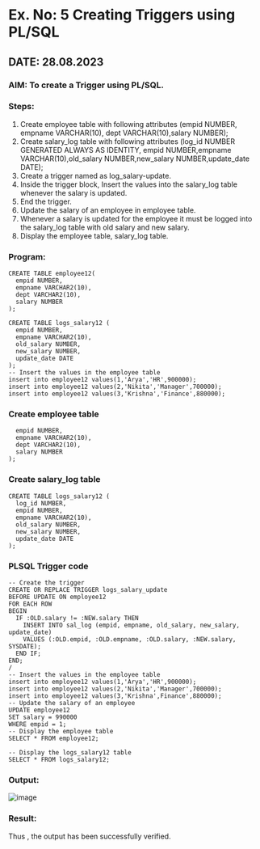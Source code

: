 # Ex. No: 5 Creating Triggers using PL/SQL

## DATE: 28.08.2023

### AIM: To create a Trigger using PL/SQL.

### Steps:
1. Create employee table with following attributes (empid NUMBER, empname VARCHAR(10), dept VARCHAR(10),salary NUMBER);
2. Create salary_log table with following attributes (log_id NUMBER GENERATED ALWAYS AS IDENTITY, empid NUMBER,empname VARCHAR(10),old_salary NUMBER,new_salary NUMBER,update_date DATE);
3. Create a trigger named as log_salary-update.
4. Inside the trigger block, Insert the values into the salary_log table whenever the salary is updated.
5. End the trigger.
6. Update the salary of an employee in employee table.
7. Whenever a salary is updated for the employee it must be logged into the salary_log table with old salary and new salary.
8. Display the employee table, salary_log table.

### Program:
```
CREATE TABLE employee12(
  empid NUMBER,
  empname VARCHAR2(10),
  dept VARCHAR2(10),
  salary NUMBER
);

CREATE TABLE logs_salary12 (
  empid NUMBER,
  empname VARCHAR2(10),
  old_salary NUMBER,
  new_salary NUMBER,
  update_date DATE
);
-- Insert the values in the employee table
insert into employee12 values(1,'Arya','HR',900000);
insert into employee12 values(2,'Nikita','Manager',700000);
insert into employee12 values(3,'Krishna','Finance',880000);
```

### Create employee table
```CREATE TABLE employee12(
  empid NUMBER,
  empname VARCHAR2(10),
  dept VARCHAR2(10),
  salary NUMBER
);
```

### Create salary_log table
```
CREATE TABLE logs_salary12 (
  log_id NUMBER,
  empid NUMBER,
  empname VARCHAR2(10),
  old_salary NUMBER,
  new_salary NUMBER,
  update_date DATE
);
```


### PLSQL Trigger code
```
-- Create the trigger
CREATE OR REPLACE TRIGGER logs_salary_update
BEFORE UPDATE ON employee12
FOR EACH ROW
BEGIN
  IF :OLD.salary != :NEW.salary THEN
    INSERT INTO sal_log (empid, empname, old_salary, new_salary, update_date)
    VALUES (:OLD.empid, :OLD.empname, :OLD.salary, :NEW.salary, SYSDATE);
  END IF;
END;
/
-- Insert the values in the employee table
insert into employee12 values(1,'Arya','HR',900000);
insert into employee12 values(2,'Nikita','Manager',700000);
insert into employee12 values(3,'Krishna',Finance',880000);
-- Update the salary of an employee
UPDATE employee12
SET salary = 990000
WHERE empid = 1;
-- Display the employee table
SELECT * FROM employee12;

-- Display the logs_salary12 table
SELECT * FROM logs_salary12;
```

### Output:
![image](https://github.com/aryabaisakhiya/Ex-No-5-Creating-Triggers-using-PL-SQL/assets/119393645/bebc2128-c009-432b-b701-36cc3cbbf461)



### Result:
Thus , the output has been successfully verified.
